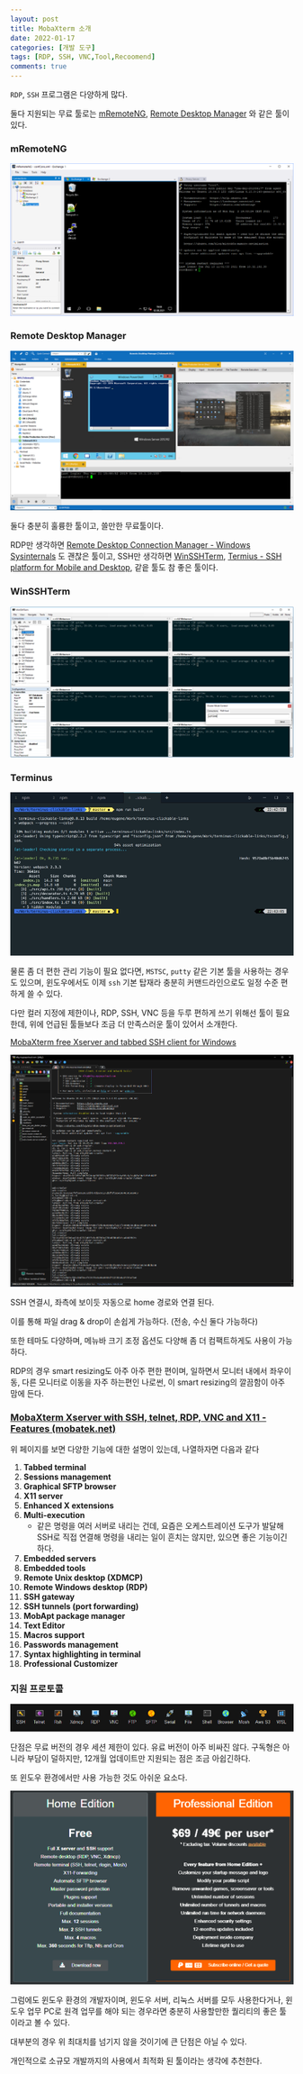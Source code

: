 ```yaml
---
layout: post
title: MobaXterm 소개
date: 2022-01-17
categories: [개발 도구]
tags: [RDP, SSH, VNC,Tool,Recoomend]
comments: true
---
```


`RDP`, `SSH` 프로그램은 다양하게 많다.

둘다 지원되는 무료 툴로는 [mRemoteNG](https://mremoteng.org/), [Remote Desktop Manager](https://remotedesktopmanager.com/) 와 같은 툴이 있다.

### mRemoteNG

![mremoteng](/img/2022/mremoteng.png)

### Remote Desktop Manager

![rdm](/img/2022/rdm.png)

둘다 충분히 훌륭한 툴이고, 쓸만한 무료툴이다.

RDP만 생각하면 [Remote Desktop Connection Manager - Windows Sysinternals](https://docs.microsoft.com/en-us/sysinternals/downloads/rdcman) 도 괜찮은 툴이고, SSH만 생각하면 [WinSSHTerm](https://winsshterm.blogspot.com/), [Termius - SSH platform for Mobile and Desktop](https://termius.com/), 같읕 툴도 참 좋은 툴이다.

### WinSSHTerm

![winsshterm](/img/2022/winsshterm.png)

### Terminus

![termius](/img/2022/termius.png)

물론 좀 더 편한 관리 기능이 필요 없다면, `MSTSC`, `putty` 같은 기본 툴을 사용하는 경우도 있으며, 윈도우에서도 이제 `ssh` 기본 탑재라 충분히 커맨드라인으로도 일정 수준 편하게 쓸 수 있다. 

다만 컬러 지정에 제한이나, RDP, SSH, VNC 등을 두루 편하게 쓰기 위해선 툴이 필요한데, 위에 언급된 툴들보다 조금 더 만족스러운 툴이 있어서 소개한다.

[MobaXterm free Xserver and tabbed SSH client for Windows](https://mobaxterm.mobatek.net/)

![mobaxterm](/img/2022/mobaxterm_01.png)

SSH 연결시, 좌측에 보이듯 자동으로 home 경로와 연결 된다.

이를 통해 파일 drag & drop이 손쉽게 가능하다. (전송, 수신 둘다 가능하다)

또한 테마도 다양하며, 메뉴바 크기 조정 옵션도 다양해 좀 더 컴팩트하게도 사용이 가능하다.

RDP의 경우 smart resizing도 아주 아주 편한 편이며, 일하면서 모니터 내에서 좌우이동, 다른 모니터로 이동을 자주 하는편인 나로썬, 이 smart resizing의 깔끔함이 아주 맘에 든다.

### [MobaXterm Xserver with SSH, telnet, RDP, VNC and X11 - Features (mobatek.net)](https://mobaxterm.mobatek.net/features.html)

위 페이지를 보면 다양한 기능에 대한 설명이 있는데, 나열하자면 다음과 같다

1. **Tabbed terminal**
2. **Sessions management**
3. **Graphical SFTP browser**
4. **X11 server**
5. **Enhanced X extensions**
6. **Multi-execution**
    - 같은 명령을 여러 서버로 내리는 건데, 요즘은 오케스트레이션 도구가 발달해 SSH로 직접 연결해 명령을 내리는 일이 흔치는 않지만, 있으면 좋은 기능이긴 하다.
7. **Embedded servers**
8. **Embedded tools**
9. **Remote Unix desktop (XDMCP)**
10. **Remote Windows desktop (RDP)**
11. **SSH gateway**
12. **SSH tunnels (port forwarding)**
13. **MobApt package manager**
14. **Text Editor**
15. **Macros support**
16. **Passwords management**
17. **Syntax highlighting in terminal**
18. **Professional Customizer**

### 지원 프로토콜

![mobaxterm](/img/2022/mobaxterm_02.png)

단점은 무료 버전의 경우 세션 제한이 있다. 유료 버전이 아주 비싸진 않다. 구독형은 아니라 부담이 덜하지만, 12개월 업데이트만 지원되는 점은 조금 아쉽긴하다.

또 윈도우 환경에서만 사용 가능한 것도 아쉬운 요소다.

![mobaxterm](/img/2022/mobaxterm_03.png)

그럼에도 윈도우 환경의 개발자이며, 윈도우 서버, 리눅스 서버를 모두 사용한다거나, 윈도우 업무 PC로 원격 업무를 해야 되는 경우라면 충분히 사용할만한 퀄리티의 좋은 툴이라고 볼 수 있다.

대부분의 경우 위 최대치를 넘기지 않을 것이기에 큰 단점은 아닐 수 있다.

개인적으로 소규모 개발까지의 사용에서 최적화 된 툴이라는 생각에 추천한다.